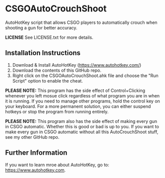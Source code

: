 # CSGOAutoCrouchShoot
AutoHotKey script that allows CSGO players to automatically crouch when shooting a gun for better accuracy.

**LICENSE**
See LICENSE.txt for more details.

## Installation Instructions ##
1. Download & Install AutoHotKey (https://www.autohotkey.com/)
2. Download the contents of this GitHub repo.
3. Right click on the CSGOAutoCrouchShoot.ahk file and choose the "Run Script" option to enable the cheat.

**PLEASE NOTE:** This program has the side effect of Control+Clicking whenever you left mosue click regardless of what program you are in when it is running. If you need to manage other programs, hold the control key on your keyboard. For a more permanent solution, you can either suspend hotkeys or stop the program from running entirely.

**PLEASE NOTE:** This program also has the side effect of making every gun in CSGO automatic. Whether this is good or bad is up to you. If you want to make every gun in CSGO automatic without all this AutoCrouchShoot stuff, see my other GitHub repo.

## Further Information ##
If you want to learn mroe about AutoHotKey, go to: https://www.autohotkey.com.
